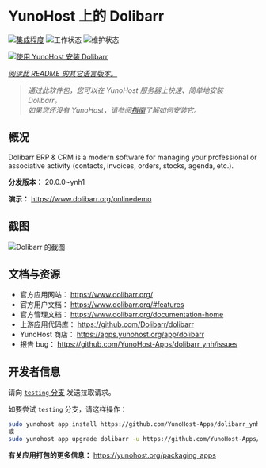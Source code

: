 <!--
注意：此 README 由 <https://github.com/YunoHost/apps/tree/master/tools/readme_generator> 自动生成
请勿手动编辑。
-->

# YunoHost 上的 Dolibarr

[![集成程度](https://dash.yunohost.org/integration/dolibarr.svg)](https://ci-apps.yunohost.org/ci/apps/dolibarr/) ![工作状态](https://ci-apps.yunohost.org/ci/badges/dolibarr.status.svg) ![维护状态](https://ci-apps.yunohost.org/ci/badges/dolibarr.maintain.svg)

[![使用 YunoHost 安装 Dolibarr](https://install-app.yunohost.org/install-with-yunohost.svg)](https://install-app.yunohost.org/?app=dolibarr)

*[阅读此 README 的其它语言版本。](./ALL_README.md)*

> *通过此软件包，您可以在 YunoHost 服务器上快速、简单地安装 Dolibarr。*  
> *如果您还没有 YunoHost，请参阅[指南](https://yunohost.org/install)了解如何安装它。*

## 概况

Dolibarr ERP & CRM is a modern software for managing your professional or associative activity (contacts, invoices, orders, stocks, agenda, etc.).

**分发版本：** 20.0.0~ynh1

**演示：** <https://www.dolibarr.org/onlinedemo>

## 截图

![Dolibarr 的截图](./doc/screenshots/screenshot.jpg)

## 文档与资源

- 官方应用网站： <https://www.dolibarr.org/>
- 官方用户文档： <https://www.dolibarr.org/#features>
- 官方管理文档： <https://www.dolibarr.org/documentation-home>
- 上游应用代码库： <https://github.com/Dolibarr/dolibarr>
- YunoHost 商店： <https://apps.yunohost.org/app/dolibarr>
- 报告 bug： <https://github.com/YunoHost-Apps/dolibarr_ynh/issues>

## 开发者信息

请向 [`testing` 分支](https://github.com/YunoHost-Apps/dolibarr_ynh/tree/testing) 发送拉取请求。

如要尝试 `testing` 分支，请这样操作：

```bash
sudo yunohost app install https://github.com/YunoHost-Apps/dolibarr_ynh/tree/testing --debug
或
sudo yunohost app upgrade dolibarr -u https://github.com/YunoHost-Apps/dolibarr_ynh/tree/testing --debug
```

**有关应用打包的更多信息：** <https://yunohost.org/packaging_apps>
